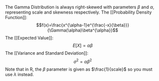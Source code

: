 The Gamma Distribution is always right-skewed with parameters $\beta$ and $\alpha$, representing scale and skewness respectively. 
The [[Probability Density Function]]:
$$f(x)=\frac{x^{\alpha-1}e^{\frac{-x}{\beta}}}{\Gamma(\alpha)\beta^{\alpha}}$$ The [[Expected Value]]:
$$E[X]=\alpha\beta$$
The [[Variance and Standard Deviation]]:
$$\sigma^{2}=\alpha\beta^2$$
Note that in R, the $\beta$ parameter is given as $\frac{1}{scale}$ so you must use $\lambda$ instead. 